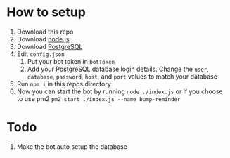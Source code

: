 # How to setup
1. Download this repo
2. Download [node.js](https://nodejs.org/en/download/)
3. Download [PostgreSQL](https://www.postgresql.org/download/)
4. Edit `config.json`
    1. Put your bot token in `botToken`
    2. Add your PostgreSQL database login details. Change the `user`, `database`, `password`, `host`, and `port` values to match your database
5. Run `npm i` in this repos directory
6. Now you can start the bot by running `node ./index.js` or if you choose to use pm2 `pm2 start ./index.js --name bump-reminder`

# Todo
1. Make the bot auto setup the database
